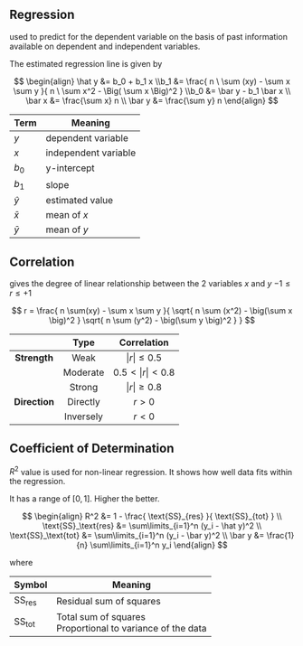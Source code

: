 ## Regression

used to predict for the dependent variable on the basis of past information available on dependent and independent variables.

The estimated regression line is given by

$$
\begin{align}
\hat y &= b_0 + b_1 x \\b_1 &= \frac{
	n \ \sum (xy) - \sum x \sum y
}{
	n \ \sum x^2 - \Big( \sum x \Big)^2
} \\b_0 &= \bar y - b_1 \bar x \\
\bar x &= \frac{\sum x} n \\
\bar y &= \frac{\sum y} n
\end{align}
$$

| Term     | Meaning              |
| -------- | -------------------- |
| $y$      | dependent variable   |
| $x$      | independent variable |
| $b_0$    | y-intercept          |
| $b_1$    | slope                |
| $\hat y$ | estimated value      |
| $\bar x$ | mean of $x$          |
| $\bar y$ | mean of $y$          |

## Correlation

gives the degree of linear relationship between the 2 variables $x$ and $y$
$-1 \le r \le +1$

$$
r = \frac{
	n \sum(xy) - \sum x \sum y
}{
	\sqrt{ n \sum (x^2) - \big(\sum x \big)^2 }
	\sqrt{ n \sum (y^2) - \big(\sum y \big)^2 }
}
$$

|     |   Type    |    Correlation    |
| :-------: | :-------: | :---------------: |
| **Strength**  |   Weak    |   $\| r \| \le 0.5$   |
|           | Moderate  | $0.5 < \| r \| < 0.8$ |
|           |  Strong   |   $\| r \| \ge 0.8$   |
| **Direction** | Directly  |      $r > 0$      |
|           | Inversely |      $r < 0$      |

## Coefficient of Determination

$R^2$ value is used for non-linear regression. It shows how well data fits within the regression.

It has a range of $[0, 1]$. Higher the better.

$$
\begin{align}
R^2 &= 1 - \frac{ \text{SS}_{res} }{ \text{SS}_{tot} } \\
\text{SS}_\text{res} &= \sum\limits_{i=1}^n (y_i - \hat y)^2 \\
\text{SS}_\text{tot} &= \sum\limits_{i=1}^n (y_i - \bar y)^2 \\
\bar y &= \frac{1}{n} \sum\limits_{i=1}^n y_i
\end{align}
$$

where

| Symbol                 | Meaning                                                      |
| ---------------------- | ------------------------------------------------------------ |
| $\text{SS}_\text{res}$ | Residual sum of squares                                      |
| $\text{SS}_\text{tot}$ | Total sum of squares<br />Proportional to variance of the data |

